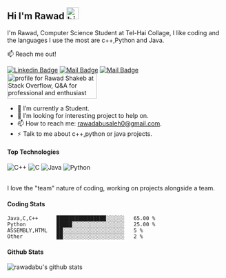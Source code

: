 ## Hi I'm Rawad <img src="https://user-images.githubusercontent.com/1303154/88677602-1635ba80-d120-11ea-84d8-d263ba5fc3c0.gif" width="28px" alt="hi">

I'm Rawad, Computer Science Student at Tel-Hai Collage, I like coding and the languages I use the most are c++,Python and Java.

:mailbox: Reach me out!

 [![Linkedin Badge](https://img.shields.io/badge/-Rawad-0e76a8?style=flat&labelColor=0e76a8&logo=linkedin&logoColor=white)](https://www.linkedin.com/in/rawad-abusaleh-3494a01b1/) [![Mail Badge](https://img.shields.io/badge/-@rawadshakeb-e84393?style=flat&labelColor=e84393&logo=instagram&logoColor=white)](https://instagram.com/rawadshakeb) [![Mail Badge](https://img.shields.io/badge/-rawadabusaleh-c0392b?style=flat&labelColor=c0392b&logo=gmail&logoColor=white)](mailto:rawadabusaleh0@gmail.com)
 <br>
<a  href="https://stackoverflow.com/users/16008721/rawad-shakeb"><img src="https://stackoverflow.com/users/flair/16008721.png?theme=dark" width="208" height="58" alt="profile for Rawad Shakeb at Stack Overflow, Q&amp;A for professional and enthusiast programmers" title="profile for Rawad Shakeb at Stack Overflow, Q&amp;A for professional and enthusiast programmers"></a>

<!-- TODO: Add last video link -->

- 🔭 I’m currently a Student.
- 🤔 I’m looking for interesting project to help on.
- 📫 How to reach me: rawadabusaleh0@gmail.com.
- ⚡ Talk to me about c++,python or java projects.

#### Top Technologies

<!-- TODO: Make technologies links takes you to repositories -->

<img alt="C++" src="https://img.shields.io/badge/c++-%2300599C.svg?style=for-the-badge&logo=c%2B%2B&ogoColor=white"/>
	<img alt="C" src="https://img.shields.io/badge/c-%2300599C.svg?style=for-the-badge&logo=c&logoColor=white"/>
 <img alt="Java" src="https://img.shields.io/badge/java-%23ED8B00.svg?style=for-the-badge&logo=java&logoColor=white"/>
 <img alt="Python" src="https://img.shields.io/badge/python-%2314354C.svg?style=for-the-badge&logo=python&logoColor=white"/>
<br />
<br />


I love the "team" nature of coding, working on projects alongside a team.

#### Coding Stats

<!--START_SECTION:waka-->
```text
Java,C,C++      ████████████████░░░░░░   65.00 % 
Python          █████░░░░░░░░░░░░░░░░░   25.00 % 
ASSEMBLY,HTML   ██░░░░░░░░░░░░░░░░░░░░   5 % 
Other           ██░░░░░░░░░░░░░░░░░░░░   2 % 
```
<!--END_SECTION:waka-->

#### Github Stats

![rawadabu's github stats](https://github-readme-stats.vercel.app/api?username=rawadabu&count_private=true&theme=tokyonight&hide=contribs,prs)

</details>

